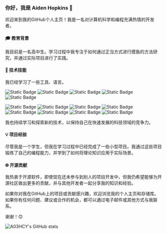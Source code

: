 ### 你好，我是 Aiden Hopkins 👋

欢迎来到我的GitHub个人主页！我是一名对计算机科学和编程充满热情的开发者。


#### 🎓 教育背景

我目前是一名高中生。学习过程中我专注于如何通过正当方式进行摸鱼的方法研究，并通过实际项目进行了实践。

#### 🌟 技术技能

我已经学习了一些工具、语言。

![Static Badge](https://img.shields.io/badge/0-Python-0?style=flat&logo=python&logoColor=%233776AB&label=Code&labelColor=white&color=%233776AB)   ![Static Badge](https://img.shields.io/badge/0-HTML5-0?style=flat&logo=html5&logoColor=%23E34F26&label=Code&labelColor=white&color=%23E34F26)  ![Static Badge](https://img.shields.io/badge/0-CSS3-0?style=flat&logo=css3&logoColor=%231572B6&label=Code&labelColor=white&color=%231572B6)  ![Static Badge](https://img.shields.io/badge/0-JavaScript-0?style=flat&logo=javascript&logoColor=%23F7DF1E&label=Code&labelColor=white&color=%23F7DF1E)  ![Static Badge](https://img.shields.io/badge/0-C%23-0?style=flat&logo=c%23&logoColor=%23512BD4&label=Code&labelColor=white&color=%23512BD4)

![Static Badge](https://img.shields.io/badge/0-Linux-0?style=flat&logo=linux&logoColor=%23FCC624&label=OS&labelColor=white&color=%23FCC624)  ![Static Badge](https://img.shields.io/badge/0-VSCode-0?style=flat&logo=visualstudiocode&logoColor=%23007ACC&label=IDE&labelColor=white&color=%23007ACC)  ![Static Badge](https://img.shields.io/badge/0-Keras-0?style=flat&logo=keras&logoColor=%23D00000&label=Platform&labelColor=white&color=%23D00000)  ![Static Badge](https://img.shields.io/badge/0-Godot%20Engine-0?style=flat&logo=godotengine&logoColor=%23478CBF&label=Platform&labelColor=white&color=%23478CBF)  ![Static Badge](https://img.shields.io/badge/0-SQLite-0?style=flat&logo=sqlite&logoColor=%23003B57&label=Tool&labelColor=white&color=%23003B57)  ![Static Badge](https://img.shields.io/badge/0-Markdown-0?style=flat&logo=markdown&logoColor=%23000000&label=Tool&labelColor=white&color=%23000000)  ![Static Badge](https://img.shields.io/badge/0-Jupyter-0?style=flat&logo=jupyter&logoColor=%23F37626&label=Tool&labelColor=white&color=%23F37626)  ![Static Badge](https://img.shields.io/badge/0-Anaconda-0?style=flat&logo=anaconda&logoColor=%2344A833&label=Tool&labelColor=white&color=%2344A833)

我也持续学习和探索新的技术，以保持自己在快速发展的科技领域的竞争力。

#### 💡 项目经验

尽管我是一个学生，但我在学习过程中已经完成了一些小型项目。我通过这些项目锻炼了自己的编程能力，并学到了如何将理论知识应用于实际场景。



#### 🌐 开源贡献

我热衷于开源软件，即使现在还未参与到别人的项目开发中，但我仍希望能够为开源社区做出更多的贡献，并与其他开发者一起分享我的知识和经验。



如果你对我在GitHub上的项目或贡献感兴趣，欢迎浏览我的个人主页和存储库。如果你有任何问题、建议或合作的机会，都可以通过电子邮件或其他方式与我联系。

谢谢！😊

![A03HCY's GitHub stats](https://github-readme-stats.vercel.app/api?username=A03HCY&show_icons=true&theme=vue)
